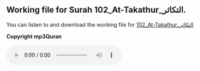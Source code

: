 
## Working file for Surah 102_At-Takathur_التكاثر.

You can listen to and download the working file for [102_At-Takathur_التكاثر](https://server13.mp3quran.net/husr/102.mp3)

**Copyright mp3Quran**

<audio controls src="https://server13.mp3quran.net/husr/102.mp3"></audio>


